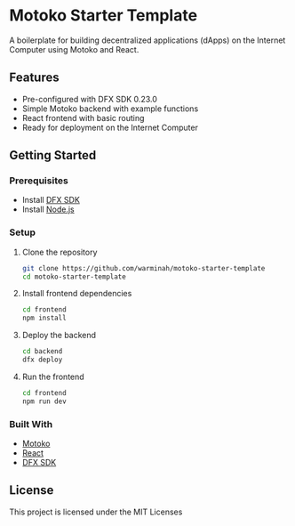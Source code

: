 # Motoko Starter Template

A boilerplate for building decentralized applications (dApps) on the Internet Computer using Motoko and React.

## Features
- Pre-configured with DFX SDK 0.23.0
- Simple Motoko backend with example functions
- React frontend with basic routing
- Ready for deployment on the Internet Computer

## Getting Started

### Prerequisites
- Install [DFX SDK](https://internetcomputer.org/docs/current/developers-guide/install-dfx)
- Install [Node.js](https://nodejs.org/)

### Setup
1. Clone the repository
   ```bash
   git clone https://github.com/warminah/motoko-starter-template
   cd motoko-starter-template
   ```

2. Install frontend dependencies
   ```bash
   cd frontend
   npm install
   ```

3. Deploy the backend
   ```bash
   cd backend
   dfx deploy
   ```

4. Run the frontend
   ```bash
   cd frontend
   npm run dev
   ```

### Built With
- [Motoko](https://motoko.org/)
- [React](https://reactjs.org/)
- [DFX SDK](https://internetcomputer.org/docs/current/developers-guide/sdk)

## License
This project is licensed under the MIT Licenses
